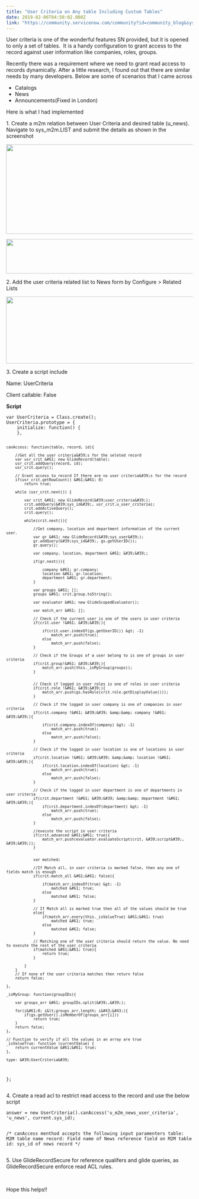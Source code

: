```yaml
---
title: "User Criteria on Any table Including Custom Tables"
date: 2019-02-06T04:50:02.000Z
link: "https://community.servicenow.com/community?id=community_blog&sys_id=a3beb0c0db6baf804abd5583ca9619d9"
---
```

<p>User criteria is one of the wonderful features SN provided, but it is opened to only a set of tables.  It is a handy configuration to grant access to the record against user information like companies, roles, groups.</p>
<p>Recently there was a requirement where we need to grant read access to records dynamically. After a little research, I found out that there are similar needs by many developers. Below are some of scenarios that I came across</p>
<ul><li>Catalogs</li><li>News</li><li>Announcements(Fixed in London)</li></ul>
<p>Here is what I had implemented</p>
<p>1. Create a m2m relation between User Criteria and desired table (u_news). Navigate to sys_m2m.LIST and submit the details as shown in the screenshot</p>
<p><img src="07ea4a53dbdfeb004abd5583ca961924.iix" width="1395" height="241" /></p>
<p><img src="869cce1bdbdfeb004abd5583ca961919.iix" width="1281" height="93" /></p>
<p>2. Add the user criteria related list to News form by Configure &gt; Related Lists</p>
<p><img src="129b8e97dbdfeb004abd5583ca96199e.iix" width="595" height="180" /></p>
<p>3. Create a script include</p>
<p>Name: UserCriteria</p>
<p>Client callable: False</p>
<p><strong>Script</strong></p>
<pre class="language-javascript"><code>var UserCriteria &#61; Class.create();
UserCriteria.prototype &#61; {
	initialize: function() {
	},
	
	
	canAccess: function(table, record, id){
		
		//Get all the user criteria&#39;s for the seleted record
		var usr_crit &#61; new GlideRecord(table);
		usr_crit.addQuery(record, id);
		usr_crit.query();
		
		// Grant access to record If there are no user criteria&#39;s for the record
		if(usr_crit.getRowCount() &#61;&#61; 0)
			return true;
		
		while (usr_crit.next()) {
			
			var crit &#61; new GlideRecord(&#39;user_criteria&#39;);
			crit.addQuery(&#39;sys_id&#39;, usr_crit.u_user_criteria);
			crit.addActiveQuery();
			crit.query();
			
			while(crit.next()){
				
				//Get company, location and department information of the current user. 
				var gr &#61; new GlideRecord(&#39;sys_user&#39;);
				gr.addQuery(&#39;sys_id&#39;, gs.getUserID());
				gr.query();
				
				var company, location, department &#61; &#39;&#39;;
				
				if(gr.next()){
					
					company &#61; gr.company;
					location &#61; gr.location;
					department &#61; gr.department;
				}
				
				var groups &#61; [];
				groups &#61; crit.group.toString();
				
				var evaluator &#61; new GlideScopedEvaluator();
				
				var match_arr &#61; [];
				
				// Check if the current user is one of the users in user criteria
				if(crit.user !&#61; &#39;&#39;){
					
					if(crit.user.indexOf(gs.getUserID()) &gt; -1)
						match_arr.push(true);
					else
						match_arr.push(false);
				}
				
				// Check if the Groups of a user belong to is one of groups in user criteria
				if(crit.group!&#61; &#39;&#39;){
					match_arr.push(this._isMyGroup(groups));
				}
				
				
				// Check if logged in user roles is one of roles in user criteria
				if(crit.role !&#61; &#39;&#39;){
					match_arr.push(gs.hasRole(crit.role.getDisplayValue()));
				}
				
				// Check if the logged in user company is one of companies in user criteria
				if(crit.company !&#61; &#39;&#39; &amp;&amp; company !&#61; &#39;&#39;){
					
					if(crit.company.indexOf(company) &gt; -1)
						match_arr.push(true);
					else
						match_arr.push(false);
				}
				
				// Check if the logged in user location is one of locations in user criteria
				if(crit.location !&#61; &#39;&#39; &amp;&amp; location !&#61; &#39;&#39;){
					if(crit.location.indexOf(location) &gt; -1)
						match_arr.push(true);
					else
						match_arr.push(false);
				}
				
				// Check if the logged in user department is one of departments in user criteria
				if(crit.department !&#61; &#39;&#39; &amp;&amp; department !&#61; &#39;&#39;){
					if(crit.department.indexOf(department) &gt; -1)
						match_arr.push(true);
					else
						match_arr.push(false);
				}
				
				//execute the script in user criteria
				if(crit.advanced &#61;&#61; true){
					match_arr.push(evaluator.evaluateScript(crit, &#39;script&#39;, &#39;&#39;));
				}
				
				
				var matched;
				
				//If Match all, in user criteria is marked false, then any one of fields match is enough
				if(crit.match_all &#61;&#61; false){
					
					if(match_arr.indexOf(true) &gt; -1)
						matched &#61; true;
					else
						matched &#61; false;
				}
				
				// If Match all is marked true then all of the values should be true
				else{
					if(match_arr.every(this._isValueTrue) &#61;&#61; true)
						matched &#61; true;
					else
						matched &#61; false;
				}

				// Matching one of the user criteria should return the value. No need to execute the rest of the user criteria
				if(matched &#61;&#61; true){
					return true;
				}
				
			}
		}
		// If none of the user criteria matches then return false
		return false;
		
	},
	
	_isMyGroup: function(groupIDs){
		
		var groups_arr &#61; groupIDs.split(&#39;,&#39;);
		
		for(i&#61;0; i&lt;groups_arr.length; i&#43;&#43;){
			if(gs.getUser().isMemberOf(groups_arr[i]))
				return true;
		}
		return false;
	},
	
	// Function to verify if all the values in an array are true
	_isValueTrue: function (currentValue) {
		return currentValue &#61;&#61; true;
	},
	
	type: &#39;UserCriteria&#39;
};</code></pre>
<p>4. Create a read acl to restrict read access to the record and use the below script</p>
<pre class="language-javascript"><code>answer &#61; new UserCriteria().canAccess(&#39;u_m2m_news_user_criteria&#39;, &#39;u_news&#39;, current.sys_id);

/* canAccess menthod accepts the following input paramenters
table: M2M table name
record: Field name of News reference field on M2M table
id: sys_id of news record
*/</code></pre>
<p>5. Use GlideRecordSecure for reference qualifers and glide queries, as GlideRecordSecure enforce read ACL rules.</p>
<p> </p>
<p>Hope this helps!!</p>